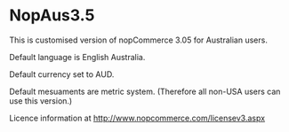 # NopAus3.5
This is customised version of nopCommerce 3.05 for Australian users.

Default language is English Australia.

Default currency set to AUD.

Default mesuaments are metric system. (Therefore all non-USA users can use this version.)

Licence information at http://www.nopcommerce.com/licensev3.aspx
